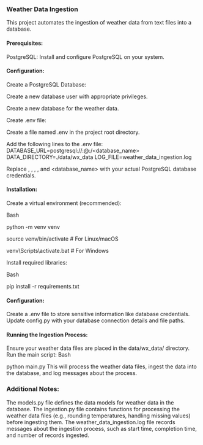 ### Weather Data Ingestion

This project automates the ingestion of weather data from text files into a database.

#### Prerequisites:

PostgreSQL: Install and configure PostgreSQL on your system.

#### Configuration:

Create a PostgreSQL Database:

Create a new database user with appropriate privileges.

Create a new database for the weather data.

Create .env file:

Create a file named .env in the project root directory.

Add the following lines to the .env file:
DATABASE_URL=postgresql://<username>:<password>@<host>:<port>/<database_name>
DATA_DIRECTORY=./data/wx_data 
LOG_FILE=weather_data_ingestion.log 

Replace <username>, <password>, <host>, <port>, and <database_name> with your actual PostgreSQL database credentials.

#### Installation:

Create a virtual environment (recommended):

Bash

python -m venv venv

source venv/bin/activate  # For Linux/macOS

venv\Scripts\activate.bat  # For Windows

Install required libraries:

Bash

pip install -r requirements.txt

#### Configuration:

Create a .env file  to store sensitive information like database credentials.
Update config.py with your database connection details and file paths.

#### Running the Ingestion Process:

Ensure your weather data files are placed in the data/wx_data/ directory.
Run the main script:
Bash

python main.py
This will process the weather data files, ingest the data into the database, and log messages about the process.

### Additional Notes:

The models.py file defines the data models for weather data in the database.
The ingestion.py file contains functions for processing the weather data files (e.g., rounding temperatures, handling missing values) before ingesting them.
The weather_data_ingestion.log file records messages about the ingestion process, such as start time, completion time, and number of records ingested.